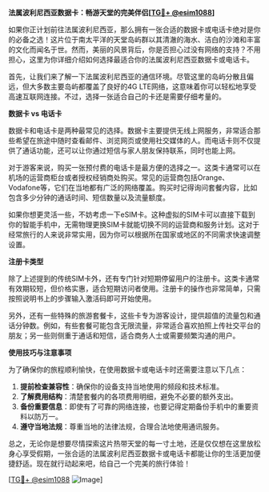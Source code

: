 **法属波利尼西亚数据卡：畅游天堂的完美伴侣[[TG💪+ @esim1088](https://t.me/s/esim1088)]**

如果你正计划前往法属波利尼西亚，那么拥有一张合适的数据卡或电话卡绝对是你的必备之选！这片位于南太平洋的天堂岛屿群以其清澈的海水、洁白的沙滩和丰富的文化而闻名于世。然而，美丽的风景背后，你是否担心过没有网络的支持？不用担心，这里为你详细介绍如何选择最适合你的法属波利尼西亚数据卡或电话卡。

首先，让我们来了解一下法属波利尼西亚的通信环境。尽管这里的岛屿分散且偏远，但大多数主要岛屿都覆盖了良好的4G LTE网络，这意味着你可以轻松地享受高速互联网连接。不过，选择一张适合自己的卡还是需要仔细考量的。

**数据卡 vs 电话卡**

数据卡和电话卡是两种最常见的选择。数据卡主要提供无线上网服务，非常适合那些希望在旅途中随时查看邮件、浏览网页或使用社交媒体的人。而电话卡则不仅提供了通话功能，还可以让你通过短信与家人朋友保持联系，同时也能上网。

对于游客来说，购买一张预付费的电话卡是最方便的选择之一。这类卡通常可以在机场的运营商柜台或者授权经销商处购买。常见的运营商包括Orange、Vodafone等，它们在当地都有广泛的网络覆盖。购买时记得询问套餐内容，比如包含多少分钟的通话时间、短信数量以及流量额度。

如果你想更灵活一些，不妨考虑一下eSIM卡。这种虚拟的SIM卡可以直接下载到你的智能手机中，无需物理更换SIM卡就能切换不同的运营商和服务计划。这对于经常旅行的人来说非常实用，因为你可以根据所在国家或地区的不同需求快速调整设置。

**注册卡类型**

除了上述提到的传统SIM卡外，还有专门针对短期停留用户的注册卡。这类卡通常有效期较短，但价格实惠，适合短期访问者使用。注册卡的操作也非常简单，只需按照说明书上的步骤输入激活码即可开始使用。

另外，还有一些特殊的旅游套餐卡，这些卡专为游客设计，提供超值的流量包和通话分钟数。例如，有些套餐可能包含无限流量，非常适合喜欢拍照上传社交平台的朋友；另一些则侧重于通话和短信，适合商务人士或需要频繁沟通的用户。

**使用技巧与注意事项**

为了确保你的旅程顺利愉快，在使用数据卡或电话卡时还需要注意以下几点：

1. **提前检查兼容性**：确保你的设备支持当地使用的频段和技术标准。
2. **了解费用结构**：清楚套餐内的各项费用明细，避免不必要的额外支出。
3. **备份重要信息**：即使有了可靠的网络连接，也要记得定期备份手机中的重要资料以防万一。
4. **遵守当地法规**：尊重当地的法律法规，合理合法地使用通讯服务。

总之，无论你是想要尽情探索这片热带天堂的每一寸土地，还是仅仅想在这里放松身心享受假期，一张合适的法属波利尼西亚数据卡或电话卡都能让你的生活更加便捷舒适。现在就行动起来吧，给自己一个完美的旅行体验！

[[TG💪+ @esim1088](https://t.me/s/esim1088) ![Image](https://i.postimg.cc/4NQfJmqS/Snipaste-2025-05-13-00-14-12.png)]